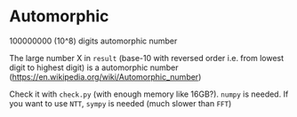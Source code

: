 # Automorphic
100000000 (10^8) digits automorphic number

The large number X in `result` (base-10 with reversed order i.e. from lowest digit to highest digit)
is a automorphic number (https://en.wikipedia.org/wiki/Automorphic_number)

Check it with `check.py` (with enough memory like 16GB?). `numpy` is needed. If you want to use `NTT`,
`sympy` is needed (much slower than `FFT`)
